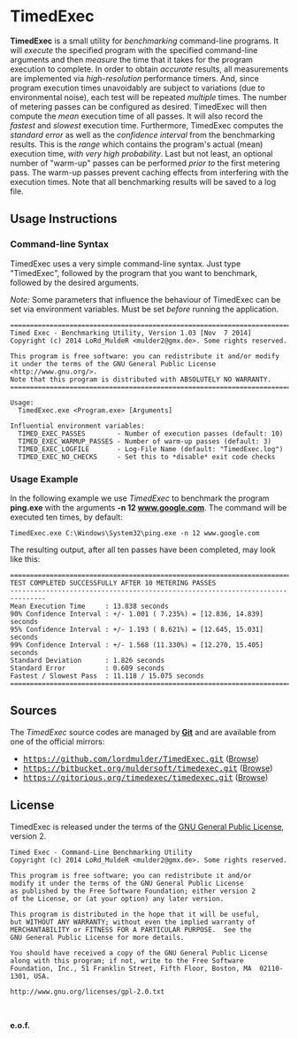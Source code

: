 TimedExec
=========

**TimedExec** is a small utility for *benchmarking* command-line programs. It will *execute* the specified program with the specified command-line arguments and then *measure* the time that it takes for the program execution to complete. In order to obtain *accurate* results, all measurements are implemented via *high-resolution* performance timers. And, since program execution times unavoidably are subject to variations (due to environmental noise), each test will be repeated *multiple* times. The number of metering passes can be configured as desired. TimedExec will then compute the *mean* execution time of all passes. It will also record the *fastest* and *slowest* execution time. Furthermore, TimedExec computes the *standard error* as well as the *confidence interval* from the benchmarking results. This is the *range* which contains the program's actual (mean) execution time, *with very high probability*. Last but not least, an optional number of "warm-up" passes can be performed *prior to* the first metering pass. The warm-up passes prevent caching effects from interfering with the execution times. Note that all benchmarking results will be saved to a log file.


Usage Instructions
------------------

### Command-line Syntax ###

TimedExec uses a very simple command-line syntax. Just type "TimedExec", followed by the program that you want to benchmark, followed by the desired arguments.

*Note:* Some parameters that influence the behaviour of TimedExec can be set via environment variables. Must be set *before* running the application.

```
===============================================================================
Timed Exec - Benchmarking Utility, Version 1.03 [Nov  7 2014]
Copyright (c) 2014 LoRd_MuldeR <mulder2@gmx.de>. Some rights reserved.

This program is free software: you can redistribute it and/or modify
it under the terms of the GNU General Public License <http://www.gnu.org/>.
Note that this program is distributed with ABSOLUTELY NO WARRANTY.
===============================================================================

Usage:
  TimedExec.exe <Program.exe> [Arguments]

Influential environment variables:
  TIMED_EXEC_PASSES        - Number of execution passes (default: 10)
  TIMED_EXEC_WARMUP_PASSES - Number of warm-up passes (default: 3)
  TIMED_EXEC_LOGFILE       - Log-File Name (default: "TimedExec.log")
  TIMED_EXEC_NO_CHECKS     - Set this to *disable* exit code checks
```

### Usage Example ###

In the following example we use *TimedExec* to benchmark the program **ping.exe** with the arguments **-n 12 www.google.com**. The command will be executed ten times, by default:

```
TimedExec.exe C:\Windows\System32\ping.exe -n 12 www.google.com
```

The resulting output, after all ten passes have been completed, may look like this:
```
===============================================================================
TEST COMPLETED SUCCESSFULLY AFTER 10 METERING PASSES
-------------------------------------------------------------------------------
Mean Execution Time     : 13.838 seconds
90% Confidence Interval : +/- 1.001 ( 7.235%) = [12.836, 14.839] seconds
95% Confidence Interval : +/- 1.193 ( 8.621%) = [12.645, 15.031] seconds
99% Confidence Interval : +/- 1.568 (11.330%) = [12.270, 15.405] seconds
Standard Deviation      : 1.826 seconds
Standard Error          : 0.609 seconds
Fastest / Slowest Pass  : 11.118 / 15.075 seconds
===============================================================================
```

Sources
-------

The *TimedExec* source codes are managed by [**Git**](http://git-scm.com/doc) and are available from one of the official  mirrors:

* <tt>https://github.com/lordmulder/TimedExec.git</tt> ([Browse](https://github.com/lordmulder/TimedExec))
* <tt>https://bitbucket.org/muldersoft/timedexec.git</tt> ([Browse](https://bitbucket.org/muldersoft/timedexec))
* <tt>https://gitorious.org/timedexec/timedexec.git</tt> ([Browse](https://gitorious.org/timedexec/timedexec))

License
-------

TimedExec is released under the terms of the [GNU General Public License](http://www.gnu.org/licenses/gpl-2.0.html), version 2.

```
Timed Exec - Command-Line Benchmarking Utility
Copyright (c) 2014 LoRd_MuldeR <mulder2@gmx.de>. Some rights reserved.

This program is free software; you can redistribute it and/or
modify it under the terms of the GNU General Public License
as published by the Free Software Foundation; either version 2
of the License, or (at your option) any later version.

This program is distributed in the hope that it will be useful,
but WITHOUT ANY WARRANTY; without even the implied warranty of
MERCHANTABILITY or FITNESS FOR A PARTICULAR PURPOSE.  See the
GNU General Public License for more details.

You should have received a copy of the GNU General Public License
along with this program; if not, write to the Free Software
Foundation, Inc., 51 Franklin Street, Fifth Floor, Boston, MA  02110-1301, USA.

http://www.gnu.org/licenses/gpl-2.0.txt
```

<br>

**e.o.f.**
